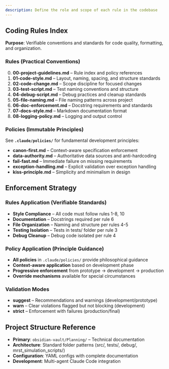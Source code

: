 ```yaml
---
description: Define the role and scope of each rule in the codebase
---
```


## Coding Rules Index

**Purpose**: Verifiable conventions and standards for code quality, formatting, and organization.

### Rules (Practical Conventions)
0. **00-project-guidelines.md** – Rule index and policy references
1. **01-code-style.md** – Layout, naming, spacing, and structure standards
2. **02-code-change.md** – Scope discipline for focused changes
3. **03-test-script.md** – Test naming conventions and structure
4. **04-debug-script.md** – Debug practices and cleanup standards
5. **05-file-naming.md** – File naming patterns across project
6. **06-doc-enforcement.md** – Docstring requirements and standards
7. **07-docs-style.md** – Markdown documentation format
8. **08-logging-policy.md** – Logging and output control

### Policies (Immutable Principles)
See **`.claude/policies/`** for fundamental development principles:
- **canon-first.md** – Context-aware specification enforcement
- **data-authority.md** – Authoritative data sources and anti-hardcoding
- **fail-fast.md** – Immediate failure on missing requirements
- **exception-handling.md** – Explicit validation over exception handling
- **kiss-principle.md** – Simplicity and minimalism in design

## Enforcement Strategy

### Rules Application (Verifiable Standards)
- **Style Compliance** – All code must follow rules 1-8, 10
- **Documentation** – Docstrings required per rule 6
- **File Organization** – Naming and structure per rules 4-5
- **Testing Isolation** – Tests in tests/ folder per rule 3
- **Debug Cleanup** – Debug code isolated per rule 4

### Policy Application (Principle Guidance)
- **All policies** in `.claude/policies/` provide philosophical guidance
- **Context-aware application** based on development phase
- **Progressive enforcement** from prototype → development → production
- **Override mechanisms** available for special circumstances

### Validation Modes
- **suggest** – Recommendations and warnings (development/prototype)
- **warn** – Clear violations flagged but not blocking (development)
- **strict** – Enforcement with failures (production/final)

## Project Structure Reference
- **Primary**: `obsidian-vault/Planning/` – Technical documentation
- **Architecture**: Standard folder patterns (src/, tests/, debug/, mrst_simulation_scripts/)
- **Configuration**: YAML configs with complete documentation
- **Development**: Multi-agent Claude Code integration